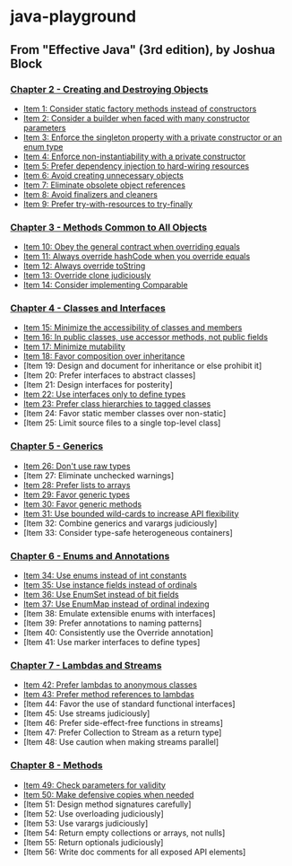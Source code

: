 # java-playground

## From "Effective Java" (3rd edition), by Joshua Block
### [Chapter 2 - Creating and Destroying Objects](src/main/java/effective/ch2)
- [Item 1: Consider static factory methods instead of constructors](src/main/java/effective/ch2/Item1.java)
- [Item 2: Consider a builder when faced with many constructor parameters](src/main/java/effective/ch2/Item2.java)
- [Item 3: Enforce the singleton property with a private constructor or an enum type](src/main/java/effective/ch2/Item3.java)
- [Item 4: Enforce non-instantiability with a private constructor](src/main/java/effective/ch2/Item4.java)
- [Item 5: Prefer dependency injection to hard-wiring resources](src/main/java/effective/ch2/Item5.java)
- [Item 6: Avoid creating unnecessary objects](src/main/java/effective/ch2/Item6.java)
- [Item 7: Eliminate obsolete object references](src/main/java/effective/ch2/Item7.java)
- [Item 8: Avoid finalizers and cleaners](src/main/java/effective/ch2/Item8.java)
- [Item 9: Prefer try-with-resources to try-finally](src/main/java/effective/ch2/Item9.java)

### [Chapter 3 - Methods Common to All Objects](src/main/java/effective/ch3)
- [Item 10: Obey the general contract when overriding equals](src/main/java/effective/ch3/Item10.java)
- [Item 11: Always override hashCode when you override equals](src/main/java/effective/ch3/Item11.java)
- [Item 12: Always override toString](src/main/java/effective/ch3/Item12.java)
- [Item 13: Override clone judiciously](src/main/java/effective/ch3/Item13.java)
- [Item 14: Consider implementing Comparable](src/main/java/effective/ch3/Item14.java)

### [Chapter 4 - Classes and Interfaces](src/main/java/effective/ch4)
- [Item 15: Minimize the accessibility of classes and members](src/main/java/effective/ch4/Item15.java)
- [Item 16: In public classes, use accessor methods, not public fields](src/main/java/effective/ch4/Item16.java)
- [Item 17: Minimize mutability](src/main/java/effective/ch4/Item17.java)
- [Item 18: Favor composition over inheritance](src/main/java/effective/ch4/Item18.java)
- [Item 19: Design and document for inheritance or else prohibit it]
- [Item 20: Prefer interfaces to abstract classes]
- [Item 21: Design interfaces for posterity]
- [Item 22: Use interfaces only to define types](src/main/java/effective/ch4/Item22.java)
- [Item 23: Prefer class hierarchies to tagged classes](src/main/java/effective/ch4/Item23.java)
- [Item 24: Favor static member classes over non-static]
- [Item 25: Limit source files to a single top-level class]

### [Chapter 5 - Generics](src/main/java/effective/ch5)
- [Item 26: Don't use raw types](src/main/java/effective/ch5/Item26.java)
- [Item 27: Eliminate unchecked warnings]
- [Item 28: Prefer lists to arrays](src/main/java/effective/ch5/Item28.java)
- [Item 29: Favor generic types](src/main/java/effective/ch5/Item29.java)
- [Item 30: Favor generic methods](src/main/java/effective/ch5/Item30.java)
- [Item 31: Use bounded wild-cards to increase API flexibility](src/main/java/effective/ch5/Item31.java)
- [Item 32: Combine generics and varargs judiciously]
- [Item 33: Consider type-safe heterogeneous containers]

### [Chapter 6 - Enums and Annotations](src/main/java/effective/ch6)
- [Item 34: Use enums instead of int constants](src/main/java/effective/ch6/Item34.java)
- [Item 35: Use instance fields instead of ordinals](src/main/java/effective/ch6/Item35.java)
- [Item 36: Use EnumSet instead of bit fields](src/main/java/effective/ch6/Item36.java)
- [Item 37: Use EnumMap instead of ordinal indexing](src/main/java/effective/ch6/Item37.java)
- [Item 38: Emulate extensible enums with interfaces]
- [Item 39: Prefer annotations to naming patterns]
- [Item 40: Consistently use the Override annotation]
- [Item 41: Use marker interfaces to define types]

### [Chapter 7 - Lambdas and Streams](src/main/java/effective/ch7)
- [Item 42: Prefer lambdas to anonymous classes](src/main/java/effective/ch7/Item42.java)
- [Item 43: Prefer method references to lambdas](src/main/java/effective/ch7/Item43.java)
- [Item 44: Favor the use of standard functional interfaces]
- [Item 45: Use streams judiciously]
- [Item 46: Prefer side-effect-free functions in streams]
- [Item 47: Prefer Collection to Stream as a return type]
- [Item 48: Use caution when making streams parallel]

### [Chapter 8 - Methods](src/main/java/effective/ch8)
- [Item 49: Check parameters for validity](src/main/java/effective/ch8/Item49.java)
- [Item 50: Make defensive copies when needed](src/main/java/effective/ch8/Item50.java)
- [Item 51: Design method signatures carefully]
- [Item 52: Use overloading judiciously]
- [Item 53: Use varargs judiciously]
- [Item 54: Return empty collections or arrays, not nulls]
- [Item 55: Return optionals judiciously]
- [Item 56: Write doc comments for all exposed API elements]
